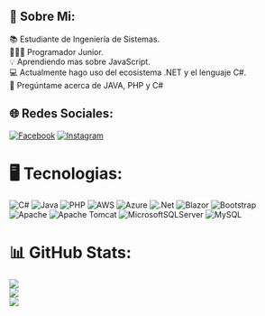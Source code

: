 ## 💫 Sobre Mi:
📚 Estudiante de Ingeniería de Sistemas.<br>👨🏻‍💻 Programador Junior.<br>💡 Aprendiendo mas sobre JavaScript.<br>💻 Actualmente hago uso del ecosistema .NET y el lenguaje C#.<br>💬 Pregúntame acerca de JAVA, PHP y C#<br>


## 🌐 Redes Sociales:
[![Facebook](https://img.shields.io/badge/Facebook-%231877F2.svg?logo=Facebook&logoColor=white)](https://www.facebook.com/CesarCerda281200) [![Instagram](https://img.shields.io/badge/Instagram-%23E4405F.svg?logo=Instagram&logoColor=white)](https://www.instagram.com/cesarcerda_2812/) 

# 🖥️ Tecnologias:
![C#](https://img.shields.io/badge/c%23-%23239120.svg?style=flat&logo=csharp&logoColor=white) ![Java](https://img.shields.io/badge/java-%23ED8B00.svg?style=flat&logo=openjdk&logoColor=white) ![PHP](https://img.shields.io/badge/php-%23777BB4.svg?style=flat&logo=php&logoColor=white) ![AWS](https://img.shields.io/badge/AWS-%23FF9900.svg?style=flat&logo=amazon-aws&logoColor=white) ![Azure](https://img.shields.io/badge/azure-%230072C6.svg?style=flat&logo=microsoftazure&logoColor=white) ![.Net](https://img.shields.io/badge/.NET-5C2D91?style=flat&logo=.net&logoColor=white) ![Blazor](https://img.shields.io/badge/blazor-%235C2D91.svg?style=flat&logo=blazor&logoColor=white) ![Bootstrap](https://img.shields.io/badge/bootstrap-%238511FA.svg?style=flat&logo=bootstrap&logoColor=white) ![Apache](https://img.shields.io/badge/apache-%23D42029.svg?style=flat&logo=apache&logoColor=white) ![Apache Tomcat](https://img.shields.io/badge/apache%20tomcat-%23F8DC75.svg?style=flat&logo=apache-tomcat&logoColor=black) ![MicrosoftSQLServer](https://img.shields.io/badge/Microsoft%20SQL%20Server-CC2927?style=flat&logo=microsoft%20sql%20server&logoColor=white) ![MySQL](https://img.shields.io/badge/mysql-4479A1.svg?style=flat&logo=mysql&logoColor=white)
# 📊 GitHub Stats:
![](https://github-readme-stats.vercel.app/api?username=Cesar2812&theme=radical&hide_border=false&include_all_commits=true&count_private=false)<br/>
![](https://github-readme-streak-stats.herokuapp.com/?user=Cesar2812&theme=radical&hide_border=false)<br/>
![](https://github-readme-stats.vercel.app/api/top-langs/?username=Cesar2812&theme=radical&hide_border=false&include_all_commits=true&count_private=false&layout=compact)

<!-- Proudly created with GPRM ( https://gprm.itsvg.in ) -->
